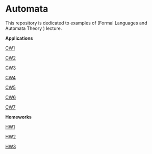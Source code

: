 # Automata

This repository is dedicated to examples of (Formal Languages and Automata Theory	) lecture.

<b>Applications</b>

[CW1](https://yrgp.github.io/Automata/CW1/Dfa.html)

[CW2](https://yrgp.github.io/Automata/CW2/DfaAndNfa.html)

[CW3](https://yrgp.github.io/Automata/CW3/RegExp.html)

[CW4](https://yrgp.github.io/Automata/CW4/CFG.html)

[CW5](https://yrgp.github.io/Automata/CW5/Expression.html)

[CW6](https://yrgp.github.io/Automata/CW6/PDA.html)

[CW7](https://yrgp.github.io/Automata/CW7/microJ3.html)



<b>Homeworks</b>

[HW1](https://yrgp.github.io/Automata/HW1/RegExp.html)

[HW2](https://yrgp.github.io/Automata/HW2/Expression.html)

[HW3](https://yrgp.github.io/Automata/HW3/microJ1.html)
